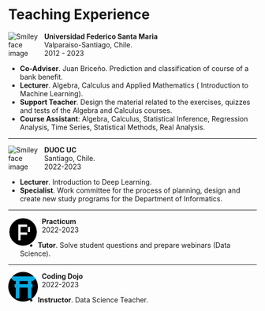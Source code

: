 # Teaching Experience

<p>
<img src="https://upload.wikimedia.org/wikipedia/commons/4/47/Logo_UTFSM.png" alt="Smiley face image"
style="float:left; width:65px; height:65px;">
<span style="vertical-align:bottom">
&nbsp <strong> Universidad Federico Santa Maria</strong> <br>
&nbsp Valparaiso-Santiago, Chile. <br>
&nbsp 2012 - 2023
</span>
</p>

* **Co-Adviser**. Juan Briceño. Prediction and classification of course of a bank benefit.
* **Lecturer**. Algebra, Calculus and Applied Mathematics ( Introduction
to Machine Learning).
* **Support Teacher**. Design the material related to the exercises, quizzes and tests of the Algebra and Calculus courses.
* **Course Assistant**: Algebra, Calculus, Statistical Inference, Regression
Analysis, Time Series, Statistical Methods, Real Analysis.
<hr size="30">

<p>
<img src="https://upload.wikimedia.org/wikipedia/commons/thumb/8/84/Escudo_de_la_Pontificia_Universidad_Cat%C3%B3lica_de_Chile.svg/1526px-Escudo_de_la_Pontificia_Universidad_Cat%C3%B3lica_de_Chile.svg.png" alt="Smiley face image"
style="float:left; width:65px; height:65px;">
<span style="vertical-align:bottom">
&nbsp <strong> DUOC UC</strong> <br>
&nbsp Santiago, Chile. <br>
&nbsp 2022-2023
</span>
</p>

* **Lecturer**. Introduction to Deep Learning.
* **Specialist**. Work committee for the process of planning, design and create new study programs for the Department of Informatics.
<hr size="30">

<p>
<img src="../../images/practicum.png" alt="Smiley face image"
style="float:left; width:60px; height:60px;">
<span style="vertical-align:bottom">
&nbsp <strong>Practicum</strong> <br>
&nbsp 2022-2023 <br>
</span>
</p>

* **Tutor**. Solve student questions and prepare webinars (Data Science).
<hr size="30">

<p>
<img src="../../images/cd.png" alt="Smiley face image"
style="float:left; width:60px; height:60px;">
<span style="vertical-align:bottom">
&nbsp <strong> Coding Dojo</strong> <br>
&nbsp 2022-2023 <br>
</span>
</p>

* **Instructor**. Data Science Teacher.
